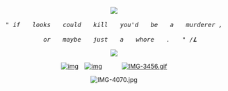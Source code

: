 <p align="center" width="100%"> <img src="https://komarev.com/ghpvc/?username=callthedoctor&label=✦&color=140f06">

<p align="center"> 
<tt><i>" if　　looks　　could　　kill　　you'd　　be　　a　　murderer ,</i></tt>
    <p align="center">
<tt><i>　　or　　maybe　　just　　a　　whore　　.　　" /𝑳</i></tt>
<p align="center"> 


<p align="center" width="100%">
    <img src="https://i.postimg.cc/Dz7YWhTB/Untitled1052-20250721170249.png">
    
</p>


<div id="header" align="center">

[![img](https://files.catbox.moe/x01bg7.png)](https://rentry.co/brendanstevekemp)⠀
[![img](https://files.catbox.moe/142fs6.png)‎](https://spacedogs.atabook.org/)⠀⠀⠀⠀
[![IMG-3456.gif](https://files.catbox.moe/ss2k93.png)](https://pronouns.cc/@brendanstevekemp)

![IMG-4070.jpg](https://i.postimg.cc/3RS5JBRx/IMG-4435.jpg)
